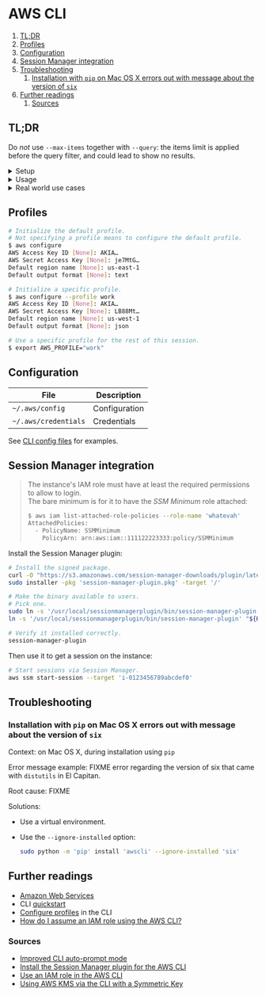 # AWS CLI

1. [TL;DR](#tldr)
1. [Profiles](#profiles)
1. [Configuration](#configuration)
1. [Session Manager integration](#session-manager-integration)
1. [Troubleshooting](#troubleshooting)
   1. [Installation with `pip` on Mac OS X errors out with message about the version of `six`](#installation-with-pip-on-mac-os-x-errors-out-with-message-about-the-version-of-six)
1. [Further readings](#further-readings)
   1. [Sources](#sources)

## TL;DR

Do *not* use `--max-items` together with `--query`: the items limit is applied before the query filter, and could lead
to show no results.

<details>
  <summary>Setup</summary>

```sh
# Install the CLI.
brew install 'awscli'
docker pull 'amazon/aws-cli'
pip install 'awscli'

# Configure profiles.
aws configure
aws configure --profile 'work'

# Setup credentials in environment variables.
export \
  AWS_ACCESS_KEY_ID='AKIA2…A0TC' \
  AWS_SECRET_ACCESS_KEY='Lgb4…kko4'

# Use specific profiles for the rest of the shell session.
export AWS_PROFILE='work'

# Enable auto-prompt mode (like `aws-shell` does).
aws configure set 'cli_auto_prompt' 'on-partial'
export AWS_CLI_AUTO_PROMPT='on'

# Check the current configuration.
aws configure list

# Clear cached credentials.
rm -r ~'/.aws/cli/cache'
```

</details>

<details>
  <summary>Usage</summary>

```sh
# Use the docker version.
docker run --rm -ti -v "$HOME/.aws:/root/.aws:ro" 'amazon/aws-cli:2.17.16' autoscaling describe-auto-scaling-groups

# List applications in CodeDeploy.
aws deploy list-applications

# List deployment groups defined for applications.
aws deploy list-deployment-groups --application-name 'batman'

# Show details of deployment groups.
aws deploy get-deployment-group --application-name 'batman' \
  --deployment-group-name 'production'


# Get information about the current user.
aws sts get-caller-identity

# List IAM users.
aws iam list-users
aws iam list-users --max-items '1'
aws iam list-users --query "Users[?(UserName=='mario')]"
aws iam list-users --query "Users[?(UserId=='AIDA…')].UserName"

# Create IAM users.
aws iam create-user --user-name 'luigi'

# Create access keys.
# Defaults to the current user if no user name is specified.
aws iam create-access-key
aws iam create-access-key --user-name 'luigi'

# List access keys.
# Defaults to the current user if no user name is specified.
aws iam list-access-keys
aws iam list-access-keys --user-name 'mario'

# List configured OIDC providers.
aws iam list-open-id-connect-providers

# Create policies.
aws iam create-policy \
  --policy-name 'ro-access-bucket' --policy-document 'file://bucket.ro-access.policy.json'

# Delete policies.
aws iam delete-policy --policy-arn 'arn:aws:iam::012345678901:policy/ro-access-bucket'

# Attach policies.
aws iam attach-user-policy --user-name 'me-user' \
  --policy-arn 'arn:aws:iam::012345678901:policy/ro-access-bucket'

# Detach policies.
aws iam detach-user-policy --user-name 'me-user' \
  --policy-arn 'arn:aws:iam::012345678901:policy/ro-access-bucket'

# Delete user policies.
aws iam delete-user-policy --user-name 'me-user' --policy-name 'user-ro-access-bucket'


# Create new symmetric keys.
aws kms create-key

# Encrypt text.
aws kms encrypt --key-id '01234567-89ab-cdef-0123-456789abcdef' --plaintext 'My Test String'
aws kms encrypt --key-id '01234567-89ab-cdef-0123-456789abcdef' --plaintext 'My Test String' \
  --query 'CiphertextBlob' --output 'text' \
| base64 --decode > 'ciphertext.dat'

# Decrypt files.
aws kms decrypt --ciphertext-blob 'fileb://ciphertext.dat'
aws kms decrypt --ciphertext-blob 'fileb://ciphertext.dat' --query 'Plaintext' --output 'text' \
| base64 --decode


# List hosted zones.
aws route53 list-hosted-zones


# List all SageMaker EndpointConfigurations' names.
aws sagemaker list-endpoint-configs --output 'yaml-stream' | yq -r '.[].EndpointConfigs[].EndpointConfigName' -
aws sagemaker list-endpoint-configs --output 'yaml-stream' --query 'EndpointConfigs[].EndpointConfigName' | yq -r '.[].[]' -
aws sagemaker list-endpoint-configs --output 'json' --query 'EndpointConfigs[].EndpointConfigName' | jq -r '.[]' -

# Describe all SageMaker EndpointConfigurations.
aws sagemaker list-endpoint-configs … \
| xargs -n '1' aws sagemaker describe-endpoint-config --endpoint-config-name


# List secrets stored in Secret Manager.
aws secretsmanager list-secrets

# Get information about secrets stored in Secret Manager.
aws secretsmanager describe-secret --secret-id 'ecr-pullthroughcache/docker-hub'

# Get secrets from Secret Manager.
aws secretsmanager get-secret-value --secret-id 'ecr-pullthroughcache/github'


# List SNS queues (a.k.a. 'topics').
aws sns list-topics
```

Subcommands not listed here are in their own service-specific article:

[`ebs`][ebs tldr] |
[`ec2`][ec2 tldr] |
[`ecr`][ecr tldr] |
[`eks`][eks tldr] |
[`rds`][rds tldr] |
[`s3`][s3 tldr] |
[`ssm`][ssm tldr]

</details>

<details>
  <summary>Real world use cases</summary>

```sh
# Check the credentials are fine.
aws sts get-caller-identity

# Get roles' ARN from their name.
aws iam list-roles --query "Roles[?RoleName == 'EKSRole'].[RoleName, Arn]"

# Assume roles given their name.
aws iam list-roles --query "Roles[?RoleName == 'EKSRole'].Arn" --output 'text' \
| xargs -I {} \
  aws sts assume-role \
    --role-arn "{}" \
    --role-session-name "AWSCLI-Session"
```

</details>

## Profiles

```sh
# Initialize the default profile.
# Not specifying a profile means to configure the default profile.
$ aws configure
AWS Access Key ID [None]: AKIA…
AWS Secret Access Key [None]: je7MtG…
Default region name [None]: us-east-1
Default output format [None]: text

# Initialize a specific profile.
$ aws configure --profile work
AWS Access Key ID [None]: AKIA…
AWS Secret Access Key [None]: LB88Mt…
Default region name [None]: us-west-1
Default output format [None]: json

# Use a specific profile for the rest of this session.
$ export AWS_PROFILE="work"
```

## Configuration

| File                 | Description   |
| -------------------- | ------------- |
| `~/.aws/config`      | Configuration |
| `~/.aws/credentials` | Credentials   |

See [CLI config files] for examples.

## Session Manager integration

> The instance's IAM role must have at least the required permissions to allow to login.<br/>
> The bare minimum is for it to have the *SSM Minimum* role attached:
>
> ```sh
> $ aws iam list-attached-role-policies --role-name 'whatevah'
> AttachedPolicies:
>   - PolicyName: SSMMinimum
>     PolicyArn: arn:aws:iam::111122223333:policy/SSMMinimum
> ```

Install the Session Manager plugin:

```sh
# Install the signed package.
curl -O "https://s3.amazonaws.com/session-manager-downloads/plugin/latest/mac_arm64/session-manager-plugin.pkg"
sudo installer -pkg 'session-manager-plugin.pkg' -target '/'

# Make the binary available to users.
# Pick one.
sudo ln -s '/usr/local/sessionmanagerplugin/bin/session-manager-plugin' '/usr/local/bin/session-manager-plugin'
ln -s '/usr/local/sessionmanagerplugin/bin/session-manager-plugin' "${HOME}/bin/session-manager-plugin"

# Verify it installed correctly.
session-manager-plugin
```

Then use it to get a session on the instance:

```sh
# Start sessions via Session Manager.
aws ssm start-session --target 'i-0123456789abcdef0'
```

## Troubleshooting

### Installation with `pip` on Mac OS X errors out with message about the version of `six`

Context: on Mac OS X, during installation using `pip`

Error message example: FIXME error regarding the version of six that came with `distutils` in El Capitan.

Root cause: FIXME

Solutions:

- Use a virtual environment.
- Use the `--ignore-installed` option:

  ```sh
  sudo python -m 'pip' install 'awscli' --ignore-installed 'six'
  ```

## Further readings

- [Amazon Web Services]
- CLI [quickstart]
- [Configure profiles] in the CLI
- [How do I assume an IAM role using the AWS CLI?]

### Sources

- [Improved CLI auto-prompt mode]
- [Install the Session Manager plugin for the AWS CLI]
- [Use an IAM role in the AWS CLI]
- [Using AWS KMS via the CLI with a Symmetric Key]

<!--
  Reference
  ═╬═Time══
  -->

<!-- Knowledge base -->
[amazon web services]: README.md
[ebs tldr]: ebs.md#tldr
[ec2 tldr]: ec2.md#tldr
[ecr tldr]: ecr.md#tldr
[eks tldr]: eks.md#tldr
[rds tldr]: rds.md#tldr
[s3 tldr]: s3.md#tldr
[ssm tldr]: ssm.md#tldr

<!-- Files -->
[cli config files]: ../../../examples/dotfiles/.aws

<!-- Upstream -->
[configure profiles]: https://docs.aws.amazon.com/cli/latest/userguide/cli-configure-profiles.html
[how do i assume an iam role using the aws cli?]: https://repost.aws/knowledge-center/iam-assume-role-cli
[improved cli auto-prompt mode]: https://github.com/aws/aws-cli/issues/5664
[install the session manager plugin for the aws cli]: https://docs.aws.amazon.com/systems-manager/latest/userguide/install-plugin-macos-overview.html#install-plugin-macos-signed
[quickstart]: https://docs.aws.amazon.com/cli/latest/userguide/cli-configure-quickstart.html
[use an iam role in the aws cli]: https://docs.aws.amazon.com/cli/latest/userguide/cli-configure-role.html
[using aws kms via the cli with a symmetric key]: https://nsmith.net/aws-kms-cli

